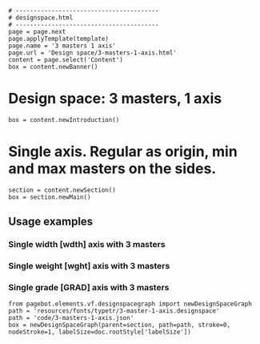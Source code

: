 ~~~
# ----------------------------------------
# designspace.html
# ----------------------------------------
page = page.next
page.applyTemplate(template)  
page.name = '3 masters 1 axis'
page.url = 'Design space/3-masters-1-axis.html'
content = page.select('Content')
box = content.newBanner()
~~~

# Design space: 3 masters, 1 axis

~~~
box = content.newIntroduction()
~~~

# Single axis. Regular as origin, **min** and **max** masters on the sides.

~~~
section = content.newSection()
box = section.newMain()
~~~

## Usage examples

### Single width **[wdth]** axis with 3 masters

### Single weight **[wght]** axis with 3 masters

### Single grade **[GRAD]** axis with 3 masters

~~~
from pagebot.elements.vf.designspacegraph import newDesignSpaceGraph
path = 'resources/fonts/typetr/3-master-1-axis.designspace'
path = 'code/3-masters-1-axis.json'
box = newDesignSpaceGraph(parent=section, path=path, stroke=0, nodeStroke=1, labelSize=doc.rootStyle['labelSize'])
~~~


